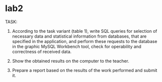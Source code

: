 # lab2


TASK:

1. According to the task variant (table 1), write SQL queries for
selection of necessary data and statistical information from databases,
that are specified in the application, and perform these requests to the database in the graphic
MySQL Workbench tool, check for operability and
correctness of received data.

2. Show the obtained results on the computer to the teacher.

3. Prepare a report based on the results of the work performed and submit it.
